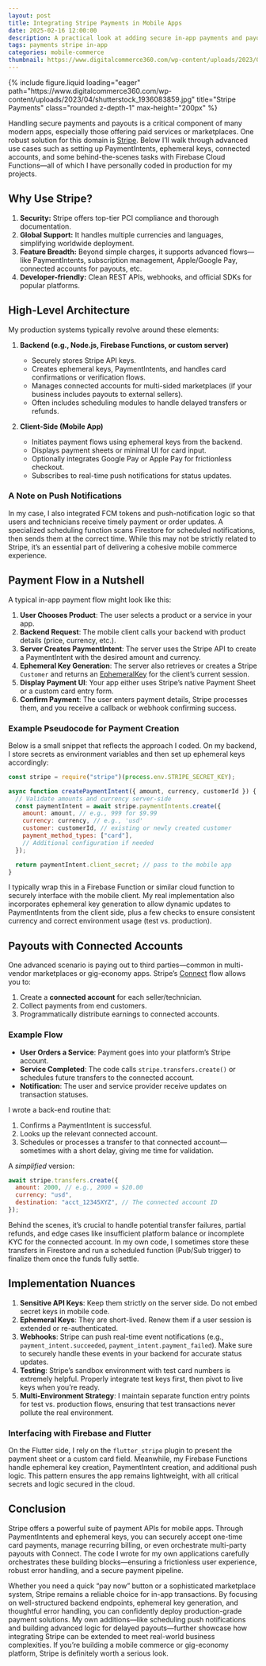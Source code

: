```yaml
---
layout: post
title: Integrating Stripe Payments in Mobile Apps
date: 2025-02-16 12:00:00
description: A practical look at adding secure in-app payments and payouts with Stripe
tags: payments stripe in-app
categories: mobile-commerce
thumbnail: https://www.digitalcommerce360.com/wp-content/uploads/2023/04/shutterstock_1936083859.jpg
---
```


<div class="row">
  <div class="col-sm mt-3 mt-md-0 text-center">
    {% include figure.liquid
       loading="eager"
       path="https://www.digitalcommerce360.com/wp-content/uploads/2023/04/shutterstock_1936083859.jpg"
       title="Stripe Payments"
       class="rounded z-depth-1"
       max-height="200px"
    %}
  </div>
</div>

Handling secure payments and payouts is a critical component of many modern apps, especially those offering paid services or marketplaces. One robust solution for this domain is [Stripe](https://stripe.com/). Below I’ll walk through advanced use cases such as setting up PaymentIntents, ephemeral keys, connected accounts, and some behind-the-scenes tasks with Firebase Cloud Functions—all of which I have personally coded in production for my projects.

## Why Use Stripe?

1. **Security:** Stripe offers top-tier PCI compliance and thorough documentation.
2. **Global Support:** It handles multiple currencies and languages, simplifying worldwide deployment.
3. **Feature Breadth:** Beyond simple charges, it supports advanced flows—like PaymentIntents, subscription management, Apple/Google Pay, connected accounts for payouts, etc.
4. **Developer-friendly:** Clean REST APIs, webhooks, and official SDKs for popular platforms.

## High-Level Architecture

My production systems typically revolve around these elements:

1. **Backend (e.g., Node.js, Firebase Functions, or custom server)**

   - Securely stores Stripe API keys.
   - Creates ephemeral keys, PaymentIntents, and handles card confirmations or verification flows.
   - Manages connected accounts for multi-sided marketplaces (if your business includes payouts to external sellers).
   - Often includes scheduling modules to handle delayed transfers or refunds.

2. **Client-Side (Mobile App)**
   - Initiates payment flows using ephemeral keys from the backend.
   - Displays payment sheets or minimal UI for card input.
   - Optionally integrates Google Pay or Apple Pay for frictionless checkout.
   - Subscribes to real-time push notifications for status updates.

### A Note on Push Notifications

In my case, I also integrated FCM tokens and push-notification logic so that users and technicians receive timely payment or order updates. A specialized scheduling function scans Firestore for scheduled notifications, then sends them at the correct time. While this may not be strictly related to Stripe, it’s an essential part of delivering a cohesive mobile commerce experience.

## Payment Flow in a Nutshell

A typical in-app payment flow might look like this:

1. **User Chooses Product**: The user selects a product or a service in your app.
2. **Backend Request**: The mobile client calls your backend with product details (price, currency, etc.).
3. **Server Creates PaymentIntent**: The server uses the Stripe API to create a PaymentIntent with the desired amount and currency.
4. **Ephemeral Key Generation**: The server also retrieves or creates a Stripe `Customer` and returns an [EphemeralKey](https://stripe.com/docs/api/ephemeral_keys) for the client’s current session.
5. **Display Payment UI**: Your app either uses Stripe’s native Payment Sheet or a custom card entry form.
6. **Confirm Payment**: The user enters payment details, Stripe processes them, and you receive a callback or webhook confirming success.

### Example Pseudocode for Payment Creation

Below is a small snippet that reflects the approach I coded. On my backend, I store secrets as environment variables and then set up ephemeral keys accordingly:

```js
const stripe = require("stripe")(process.env.STRIPE_SECRET_KEY);

async function createPaymentIntent({ amount, currency, customerId }) {
  // Validate amounts and currency server-side
  const paymentIntent = await stripe.paymentIntents.create({
    amount: amount, // e.g., 999 for $9.99
    currency: currency, // e.g., 'usd'
    customer: customerId, // existing or newly created customer
    payment_method_types: ["card"],
    // Additional configuration if needed
  });

  return paymentIntent.client_secret; // pass to the mobile app
}
```

I typically wrap this in a Firebase Function or similar cloud function to securely interface with the mobile client. My real implementation also incorporates ephemeral key generation to allow dynamic updates to PaymentIntents from the client side, plus a few checks to ensure consistent currency and correct environment usage (test vs. production).

## Payouts with Connected Accounts

One advanced scenario is paying out to third parties—common in multi-vendor marketplaces or gig-economy apps. Stripe’s [Connect](https://stripe.com/connect) flow allows you to:

1. Create a **connected account** for each seller/technician.
2. Collect payments from end customers.
3. Programmatically distribute earnings to connected accounts.

### Example Flow

- **User Orders a Service**: Payment goes into your platform’s Stripe account.
- **Service Completed**: The code calls `stripe.transfers.create()` or schedules future transfers to the connected account.
- **Notification**: The user and service provider receive updates on transaction statuses.

I wrote a back-end routine that:

1. Confirms a PaymentIntent is successful.
2. Looks up the relevant connected account.
3. Schedules or processes a transfer to that connected account—sometimes with a short delay, giving me time for validation.

A _simplified_ version:

```js
await stripe.transfers.create({
  amount: 2000, // e.g., 2000 = $20.00
  currency: "usd",
  destination: "acct_12345XYZ", // The connected account ID
});
```

Behind the scenes, it’s crucial to handle potential transfer failures, partial refunds, and edge cases like insufficient platform balance or incomplete KYC for the connected account. In my own code, I sometimes store these transfers in Firestore and run a scheduled function (Pub/Sub trigger) to finalize them once the funds fully settle.

## Implementation Nuances

1. **Sensitive API Keys**: Keep them strictly on the server side. Do not embed secret keys in mobile code.
2. **Ephemeral Keys**: They are short-lived. Renew them if a user session is extended or re-authenticated.
3. **Webhooks**: Stripe can push real-time event notifications (e.g., `payment_intent.succeeded`, `payment_intent.payment_failed`). Make sure to securely handle these events in your backend for accurate status updates.
4. **Testing**: Stripe’s sandbox environment with test card numbers is extremely helpful. Properly integrate test keys first, then pivot to live keys when you’re ready.
5. **Multi-Environment Strategy**: I maintain separate function entry points for test vs. production flows, ensuring that test transactions never pollute the real environment.

### Interfacing with Firebase and Flutter

On the Flutter side, I rely on the `flutter_stripe` plugin to present the payment sheet or a custom card field. Meanwhile, my Firebase Functions handle ephemeral key creation, PaymentIntent creation, and additional push logic. This pattern ensures the app remains lightweight, with all critical secrets and logic secured in the cloud.

## Conclusion

Stripe offers a powerful suite of payment APIs for mobile apps. Through PaymentIntents and ephemeral keys, you can securely accept one-time card payments, manage recurring billing, or even orchestrate multi-party payouts with Connect. The code I wrote for my own applications carefully orchestrates these building blocks—ensuring a frictionless user experience, robust error handling, and a secure payment pipeline.

Whether you need a quick “pay now” button or a sophisticated marketplace system, Stripe remains a reliable choice for in-app transactions. By focusing on well-structured backend endpoints, ephemeral key generation, and thoughtful error handling, you can confidently deploy production-grade payment solutions. My own additions—like scheduling push notifications and building advanced logic for delayed payouts—further showcase how integrating Stripe can be extended to meet real-world business complexities. If you’re building a mobile commerce or gig-economy platform, Stripe is definitely worth a serious look.
